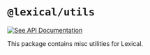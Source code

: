 # `@lexical/utils`

[![See API Documentation](https://lexical.dev/img/see-api-documentation.svg)](https://lexical.dev/docs/api/modules/lexical_utils)

This package contains misc utilities for Lexical.
